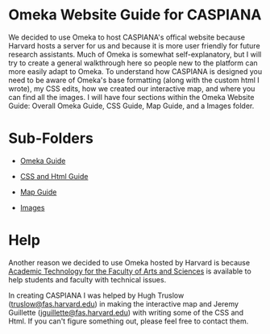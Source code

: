 # Omeka Website Guide for CASPIANA
We decided to use Omeka to host CASPIANA's offical website because Harvard hosts a server for us and because it is more user friendly for future research assistants. Much of Omeka is somewhat self-explanatory, but I will try to create a general walkthrough here so people new to the platform can more easily adapt to Omeka. To understand how CASPIANA is designed you need to be aware of Omeka's base formatting (along with the custom html I wrote), my CSS edits, how we created our interactive map, and where you can find all the images. I will have four sections within the Omeka Website Guide: Overall Omeka Guide, CSS Guide, Map Guide, and a Images folder. 

# Sub-Folders
- [Omeka Guide](https://github.com/CianStryker/Caspiana_Guide/tree/main/Omeka%20Website%20Guide/Omeka%20Guide)

- [CSS and Html Guide](https://github.com/CianStryker/Caspiana_Guide/tree/main/Omeka%20Website%20Guide/CSS%20and%20Html%20Guide)

- [Map Guide](https://github.com/CianStryker/Caspiana_Guide/tree/main/Omeka%20Website%20Guide/Map%20Guide)

- [Images](https://github.com/CianStryker/Caspiana_Guide/tree/main/Omeka%20Website%20Guide/Images)

# Help 
Another reason we decided to use Omeka hosted by Harvard is because [Academic Technology for the Faculty of Arts and Sciences](https://atg.fas.harvard.edu/) is available to help students and faculty with technical issues. 

In creating CASPIANA I was helped by Hugh Truslow (truslow@fas.harvard.edu) in making the interactive map and Jeremy Guillette (jguillette@fas.harvard.edu) with writing some of the CSS and Html. If you can't figure something out, please feel free to contact them. 
